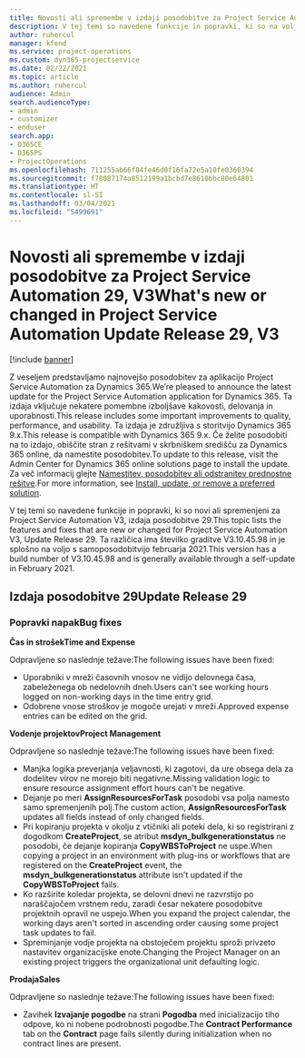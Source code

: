 ```yaml
---
title: Novosti ali spremembe v izdaji posodobitve za Project Service Automation 29, V3
description: V tej temi so navedene funkcije in popravki, ki so na voljo za Project Service Automation V3, izdaja posodobitve 29.
author: ruhercul
manager: kfend
ms.service: project-operations
ms.custom: dyn365-projectservice
ms.date: 02/22/2021
ms.topic: article
ms.author: ruhercul
audience: Admin
search.audienceType:
- admin
- customizer
- enduser
search.app:
- D365CE
- D365PS
- ProjectOperations
ms.openlocfilehash: 711255ab66f84fe46d0f16fa72e5a10fe0360394
ms.sourcegitcommit: f78087174a8512199a1bcbd7e8610bbc80e64801
ms.translationtype: HT
ms.contentlocale: sl-SI
ms.lasthandoff: 03/04/2021
ms.locfileid: "5499691"
---
```

# <a name="whats-new-or-changed-in-project-service-automation-update-release-29-v3"></a><span data-ttu-id="dbf9b-103">Novosti ali spremembe v izdaji posodobitve za Project Service Automation 29, V3</span><span class="sxs-lookup"><span data-stu-id="dbf9b-103">What's new or changed in Project Service Automation Update Release 29, V3</span></span>

[!include [banner](../includes/psa-now-project-operations.md)]

<span data-ttu-id="dbf9b-104">Z veseljem predstavljamo najnovejšo posodobitev za aplikacijo Project Service Automation za Dynamics 365.</span><span class="sxs-lookup"><span data-stu-id="dbf9b-104">We’re pleased to announce the latest update for the Project Service Automation application for Dynamics 365.</span></span> <span data-ttu-id="dbf9b-105">Ta izdaja vključuje nekatere pomembne izboljšave kakovosti, delovanja in uporabnosti.</span><span class="sxs-lookup"><span data-stu-id="dbf9b-105">This release includes some important improvements to quality, performance, and usability.</span></span> <span data-ttu-id="dbf9b-106">Ta izdaja je združljiva s storitvijo Dynamics 365 9.x.</span><span class="sxs-lookup"><span data-stu-id="dbf9b-106">This release is compatible with Dynamics 365 9.x.</span></span> <span data-ttu-id="dbf9b-107">Če želite posodobiti na to izdajo, obiščite stran z rešitvami v skrbniškem središču za Dynamics 365 online, da namestite posodobitev.</span><span class="sxs-lookup"><span data-stu-id="dbf9b-107">To update to this release, visit the Admin Center for Dynamics 365 online solutions page to install the update.</span></span> <span data-ttu-id="dbf9b-108">Za več informacij glejte [Namestitev, posodobitev ali odstranitev prednostne rešitve](https://docs.microsoft.com/power-platform/admin/install-remove-preferred-solution).</span><span class="sxs-lookup"><span data-stu-id="dbf9b-108">For more information, see [Install, update, or remove a preferred solution](https://docs.microsoft.com/power-platform/admin/install-remove-preferred-solution).</span></span>

<span data-ttu-id="dbf9b-109">V tej temi so navedene funkcije in popravki, ki so novi ali spremenjeni za Project Service Automation V3, izdaja posodobitve 29.</span><span class="sxs-lookup"><span data-stu-id="dbf9b-109">This topic lists the features and fixes that are new or changed for Project Service Automation V3, Update Release 29.</span></span> <span data-ttu-id="dbf9b-110">Ta različica ima številko graditve V3.10.45.98 in je splošno na voljo s samoposodobitvijo februarja 2021.</span><span class="sxs-lookup"><span data-stu-id="dbf9b-110">This version has a build number of V3.10.45.98 and is generally available through a self-update in February 2021.</span></span>

## <a name="update-release-29"></a><span data-ttu-id="dbf9b-111">Izdaja posodobitve 29</span><span class="sxs-lookup"><span data-stu-id="dbf9b-111">Update Release 29</span></span>

### <a name="bug-fixes"></a><span data-ttu-id="dbf9b-112">Popravki napak</span><span class="sxs-lookup"><span data-stu-id="dbf9b-112">Bug fixes</span></span>

<span data-ttu-id="dbf9b-113">**Čas in strošek**</span><span class="sxs-lookup"><span data-stu-id="dbf9b-113">**Time and Expense**</span></span>

<span data-ttu-id="dbf9b-114">Odpravljene so naslednje težave:</span><span class="sxs-lookup"><span data-stu-id="dbf9b-114">The following issues have been fixed:</span></span>

- <span data-ttu-id="dbf9b-115">Uporabniki v mreži časovnih vnosov ne vidijo delovnega časa, zabeleženega ob nedelovnih dneh.</span><span class="sxs-lookup"><span data-stu-id="dbf9b-115">Users can't see working hours logged on non-working days in the time entry grid.</span></span>
- <span data-ttu-id="dbf9b-116">Odobrene vnose stroškov je mogoče urejati v mreži.</span><span class="sxs-lookup"><span data-stu-id="dbf9b-116">Approved expense entries can be edited on the grid.</span></span>

<span data-ttu-id="dbf9b-117">**Vodenje projektov**</span><span class="sxs-lookup"><span data-stu-id="dbf9b-117">**Project Management**</span></span>

<span data-ttu-id="dbf9b-118">Odpravljene so naslednje težave:</span><span class="sxs-lookup"><span data-stu-id="dbf9b-118">The following issues have been fixed:</span></span>

- <span data-ttu-id="dbf9b-119">Manjka logika preverjanja veljavnosti, ki zagotovi, da ure obsega dela za dodelitev virov ne morejo biti negativne.</span><span class="sxs-lookup"><span data-stu-id="dbf9b-119">Missing validation logic to ensure resource assignment effort hours can't be negative.</span></span>
- <span data-ttu-id="dbf9b-120">Dejanje po meri **AssignResourcesForTask** posodobi vsa polja namesto samo spremenjenih polj.</span><span class="sxs-lookup"><span data-stu-id="dbf9b-120">The custom action, **AssignResourcesForTask** updates all fields instead of only changed fields.</span></span>
- <span data-ttu-id="dbf9b-121">Pri kopiranju projekta v okolju z vtičniki ali poteki dela, ki so registrirani z dogodkom **CreateProject**, se atribut **msdyn_bulkgenerationstatus** ne posodobi, če dejanje kopiranja **CopyWBSToProject** ne uspe.</span><span class="sxs-lookup"><span data-stu-id="dbf9b-121">When copying a project in an environment with plug-ins or workflows that are registered on the **CreateProject** event, the **msdyn_bulkgenerationstatus** attribute isn't updated if the **CopyWBSToProject** fails.</span></span>
- <span data-ttu-id="dbf9b-122">Ko razširite koledar projekta, se delovni dnevi ne razvrstijo po naraščajočem vrstnem redu, zaradi česar nekatere posodobitve projektnih opravil ne uspejo.</span><span class="sxs-lookup"><span data-stu-id="dbf9b-122">When you expand the project calendar, the working days aren't sorted in ascending order causing some project task updates to fail.</span></span>
- <span data-ttu-id="dbf9b-123">Spreminjanje vodje projekta na obstoječem projektu sproži privzeto nastavitev organizacijske enote.</span><span class="sxs-lookup"><span data-stu-id="dbf9b-123">Changing the Project Manager on an existing project triggers the organizational unit defaulting logic.</span></span>

<span data-ttu-id="dbf9b-124">**Prodaja**</span><span class="sxs-lookup"><span data-stu-id="dbf9b-124">**Sales**</span></span>

<span data-ttu-id="dbf9b-125">Odpravljene so naslednje težave:</span><span class="sxs-lookup"><span data-stu-id="dbf9b-125">The following issues have been fixed:</span></span>

- <span data-ttu-id="dbf9b-126">Zavihek **Izvajanje pogodbe** na strani **Pogodba** med inicializacijo tiho odpove, ko ni nobene podrobnosti pogodbe.</span><span class="sxs-lookup"><span data-stu-id="dbf9b-126">The **Contract Performance** tab on the **Contract** page fails silently during initialization when no contract lines are present.</span></span>
